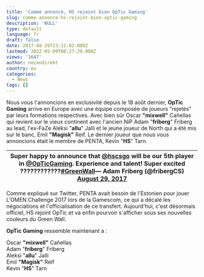 ```yaml
---
title: 'Comme annoncé, HS rejoint bien OpTic Gaming'
slug: comme-annonce-hs-rejoint-bien-optic-gaming
description: 'NULL'
type: default
language: fr
draft: false
date: 2017-08-29T23:12:02.000Z
lastmod: 2022-05-09T00:27:29.000Z
views: '1647'
author: neLendirekt
country: eu
categories:
  - News
tags: []
---
```

Nous vous l'annoncions en exclusivité depuis le 18 août dernier, **OpTic Gaming** arrive en Europe avec une équipe composée de joueurs "rejetés" par leurs formations respectives. Avec bien sûr Oscar **"mixwell"** Cañellas qui revient sur le vieux continent avec l'ancien NiP Adam "**friberg**" Friberg au lead, l'ex-FaZe Aleksi "**allu**" Jalli et le jeune joueur de North qui a été mis sur le banc, Emil **"Magisk"** Reif. Le dernier joueur que nous vous annoncions était le membre de PENTA, Kevin "**HS**" Tarn.

| Super happy to announce that [@hscsgo](https://twitter.com/hscsgo) will be our 5th player in [@OpTicGaming](https://twitter.com/OpTicGaming). Experience and talent! Super excited ????????????[#GreenWall](https://twitter.com/hashtag/GreenWall?src=hash)— Adam Friberg (@fribergCS) [August 29, 2017](https://twitter.com/fribergCS/status/902669094041899009) |
| ----------------------------------------------------------------------------------------------------------------------------------------------------------------------------------------------------------------------------------------------------------------------------------------------------------------------------------------------------------------- |

Comme expliqué sur Twitter, PENTA avait besoin de l'Estonien pour jouer L'OMEN Challenge 2017 lors de la Gamescom, ce qui a décalé les négociations et l'officialisation de ce transfert. Aujourd'hui, c'est désormais officiel, HS rejoint OpTic et va enfin pourvoir s'afficher sous ses nouvelles couleurs du Green Wall.

**OpTic Gaming** ressemble maintenant a : 

Oscar **"mixwell"** Cañellas  
Adam "**friberg**" Friberg  
Aleksi "**allu**" Jalli  
Emil **"Magisk"** Reif  
Kevin "**HS**" Tarn
